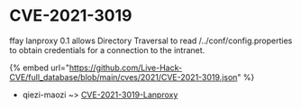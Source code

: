 # CVE-2021-3019

ffay lanproxy 0.1 allows Directory Traversal to read /../conf/config.properties to obtain credentials for a connection to the intranet.

{% embed url="https://github.com/Live-Hack-CVE/full_database/blob/main/cves/2021/CVE-2021-3019.json" %}


* qiezi-maozi ~> [CVE-2021-3019-Lanproxy](https://www.alice-snow.ru/2021/database/cve-2021-3019/cve-2021-3019-lanproxy-qiezi-maozi)